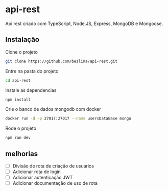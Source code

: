 # api-rest

Api rest criado com TypeScript, Node.JS, Express, MongoDB e Mongoose.

## Instalação

Clone o projeto

```bash
git clone https://github.com/bezlima/api-rest.git
```

Entre na pasta do projeto

```bash
cd api-rest
```

Instale as dependencias

```bash
npm install
```

Crie o banco de dados mongodb com docker

```bash
docker run -d -p 27017:27017 --name usersDataBase mongo
```

Rode o projeto

```bash
npm run dev
```

## melhorias

-   [ ] Divisão de rota de criação de usuários
-   [ ] Adicionar rota de login
-   [ ] Adicionar autenticação JWT
-   [ ] Adicionar documentação de uso de rota

